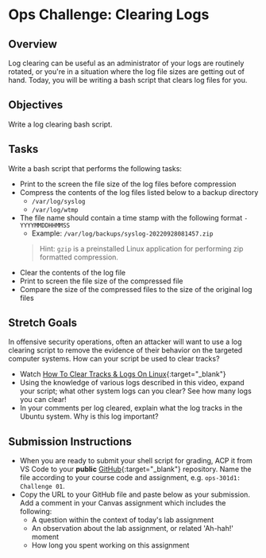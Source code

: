 # Ops Challenge: Clearing Logs

## Overview

Log clearing can be useful as an administrator of your logs are routinely rotated, or you're in a situation where the log file sizes are getting out of hand. Today, you will be writing a bash script that clears log files for you.

## Objectives

Write a log clearing bash script.

## Tasks

Write a bash script that performs the following tasks:

- Print to the screen the file size of the log files before compression
- Compress the contents of the log files listed below to a backup directory
  - `/var/log/syslog`
  - `/var/log/wtmp`
- The file name should contain a time stamp with the following format `-YYYYMMDDHHMMSS`
  - Example: `/var/log/backups/syslog-20220928081457.zip`
  > Hint: `gzip` is a preinstalled Linux application for performing zip formatted compression.
- Clear the contents of the log file
- Print to screen the file size of the compressed file
- Compare the size of the compressed files to the size of the original log files

## Stretch Goals

In offensive security operations, often an attacker will want to use a log clearing script to remove the evidence of their behavior on the targeted computer systems. How can your script be used to clear tracks?

- Watch [How To Clear Tracks & Logs On Linux](https://www.youtube.com/watch?v=TgquV_OA-lU&ab_channel=HackerSploit){:target="_blank"}
- Using the knowledge of various logs described in this video, expand your script; what other system logs can you clear? See how many logs you can clear!
- In your comments per log cleared, explain what the log tracks in the Ubuntu system. Why is this log important?

## Submission Instructions

- When you are ready to submit your shell script for grading, ACP it from VS Code to your **public** [GitHub](https://github.com/){:target="_blank"} repository. Name the file according to your course code and assignment, e.g. `ops-301d1: Challenge 01`.
- Copy the URL to your GitHub file and paste below as your submission. Add a comment in your Canvas assignment which includes the following:
  - A question within the context of today's lab assignment
  - An observation about the lab assignment, or related 'Ah-hah!' moment
  - How long you spent working on this assignment
